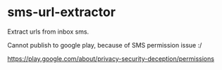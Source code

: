 # sms-url-extractor
Extract urls from inbox sms.

Cannot publish to google play, because of SMS permission issue :/

https://play.google.com/about/privacy-security-deception/permissions
